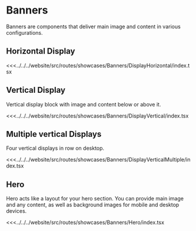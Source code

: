 # Banners

Banners are components that deliver main image and content in various configurations.

## Horizontal Display

<Showcase showcase-name="Banners/DisplayHorizontal" style="min-height:800px">

<<<../../../website/src/routes/showcases/Banners/DisplayHorizontal/index.tsx

</Showcase>

## Vertical Display

Vertical display block with image and content below or above it.

<Showcase showcase-name="Banners/DisplayVertical" style="min-height: 800px;">

<<<../../../website/src/routes/showcases/Banners/DisplayVertical/index.tsx

</Showcase>

## Multiple vertical Displays

Four vertical displays in row on desktop.

<Showcase showcase-name="Banners/DisplayVerticalMultiple" style="min-height: 750px;">

<<<../../../website/src/routes/showcases/Banners/DisplayVerticalMultiple/index.tsx

</Showcase>

## Hero

Hero acts like a layout for your hero section. You can provide main image and any content, as well as background images for mobile and desktop devices.

<Showcase showcase-name="Banners/Hero" style="min-height:620px">

<<<../../../website/src/routes/showcases/Banners/Hero/index.tsx

</Showcase>
